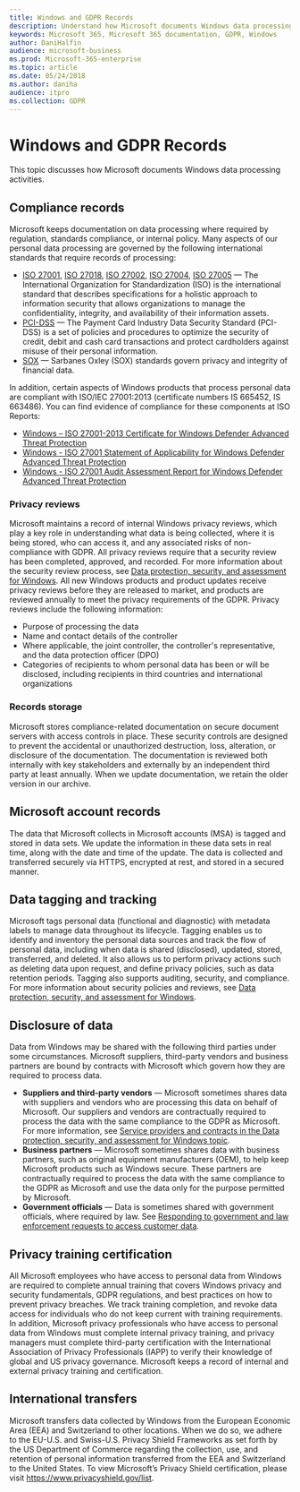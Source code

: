 ```yaml
---
title: Windows and GDPR Records
description: Understand how Microsoft documents Windows data processing activities.
keywords: Microsoft 365, Microsoft 365 documentation, GDPR, Windows
author: DaniHalfin
audience: microsoft-business
ms.prod: Microsoft-365-enterprise
ms.topic: article
ms.date: 05/24/2018
ms.author: daniha
audience: itpro
ms.collection: GDPR
---
```

# Windows and GDPR Records

This topic discusses how Microsoft documents Windows data processing activities.

## Compliance records

Microsoft keeps documentation on data processing where required by regulation, standards compliance, or internal policy. Many aspects of our personal data processing are governed by the following international standards that require records of processing:

* [ISO 27001](https://www.iso.org/standard/54534.html), [ISO 27018](https://www.iso.org/standard/61498.html), [ISO 27002](https://www.iso.org/standard/54533.html), [ISO 27004](https://www.iso.org/standard/64120.html), [ISO 27005](https://www.iso.org/standard/56742.html) — The International Organization for Standardization (ISO) is the international standard that describes specifications for a holistic approach to information security that allows organizations to manage the confidentiality, integrity, and availability of their information assets. 
* [PCI-DSS](https://www.pcisecuritystandards.org/) — The Payment Card Industry Data Security Standard (PCI-DSS) is a set of policies and procedures to optimize the security of credit, debit and cash card transactions and protect cardholders against misuse of their personal information.
* [SOX](https://www.gpo.gov/fdsys/pkg/PLAW-107publ204/html/PLAW-107publ204.htm) — Sarbanes Oxley (SOX) standards govern privacy and integrity of financial data.

In addition, certain aspects of Windows products that process personal data are compliant with ISO/IEC 27001:2013 (certificate numbers IS 665452, IS 663486). You can find evidence of compliance for these components at ISO Reports:

* [Windows – ISO 27001-2013 Certificate for Windows Defender Advanced Threat Protection](https://servicetrust.microsoft.com/ViewPage/MSComplianceGuide?command=Download&downloadType=Document&downloadId=067b981f-1b44-4eec-ad82-9185b6c42e65&docTab=4ce99610-c9c0-11e7-8c2c-f908a777fa4d_ISO_Reports)
* [Windows - ISO 27001 Statement of Applicability for Windows Defender Advanced Threat Protection](https://servicetrust.microsoft.com/ViewPage/MSComplianceGuide?command=Download&downloadType=Document&downloadId=0a78b774-f69e-47bd-97f9-60176c08fd8e&docTab=4ce99610-c9c0-11e7-8c2c-f908a777fa4d_ISO_Reports)
* [Windows - ISO 27001 Audit Assessment Report for Windows Defender Advanced Threat Protection](https://servicetrust.microsoft.com/ViewPage/MSComplianceGuide?command=Download&downloadType=Document&downloadId=834d282a-a0f2-45a3-bc3d-22395145bad2&docTab=4ce99610-c9c0-11e7-8c2c-f908a777fa4d_ISO_Reports)

### Privacy reviews

Microsoft maintains a record of internal Windows privacy reviews, which play a key role in understanding what data is being collected, where it is being stored, who can access it, and any associated risks of non-compliance with GDPR. All privacy reviews require that a security review has been completed, approved, and recorded. For more information about the security review process, see [Data protection, security, and assessment for Windows](gdpr-data-protection-security-assessment-for-windows.md). All new Windows products and product updates receive privacy reviews before they are released to market, and products are reviewed annually to meet the privacy requirements of the GDPR. Privacy reviews include the following information:

* Purpose of processing the data
* Name and contact details of the controller 
* Where applicable, the joint controller, the controller's representative, and the data protection officer (DPO)
* Categories of recipients to whom personal data has been or will be disclosed, including recipients in third countries and international organizations

### Records storage
Microsoft stores compliance-related documentation on secure document servers with access controls in place. These security controls are designed to prevent the accidental or unauthorized destruction, loss, alteration, or disclosure of the documentation. The documentation is reviewed both internally with key stakeholders and externally by an independent third party at least annually. When we update documentation, we retain the older version in our archive.

## Microsoft account records
The data that Microsoft collects in Microsoft accounts (MSA) is tagged and stored in data sets. We update the information in these data sets in real time, along with the date and time of the update. The data is collected and transferred securely via HTTPS, encrypted at rest, and stored in a secured manner.

## Data tagging and tracking

Microsoft tags personal data (functional and diagnostic) with metadata labels to manage data throughout its lifecycle. Tagging enables us to identify and inventory the personal data sources and track the flow of personal data, including when data is shared (disclosed), updated, stored, transferred, and deleted. It also allows us to perform privacy actions such as deleting data upon request, and define privacy policies, such as data retention periods. Tagging also supports auditing, security, and compliance. For more information about security policies and reviews, see [Data protection, security, and assessment for Windows](gdpr-data-protection-security-assessment-for-windows.md).

## Disclosure of data

Data from Windows may be shared with the following third parties under some circumstances. Microsoft suppliers, third-party vendors and business partners are bound by contracts with Microsoft which govern how they are required to process data.

* **Suppliers and third-party vendors** — Microsoft sometimes shares data with suppliers and vendors who are processing this data on behalf of Microsoft. Our suppliers and vendors are contractually required to process the data with the same compliance to the GDPR as Microsoft. For more information, see [Service providers and contracts in the Data protection, security, and assessment for Windows topic](gdpr-data-protection-security-assessment-for-windows.md#service-providers-and-contracts).
* **Business partners** — Microsoft sometimes shares data with business partners, such as original equipment manufacturers (OEM), to help keep Microsoft products such as Windows secure. These partners are contractually required to process the data with the same compliance to the GDPR as Microsoft and use the data only for the purpose permitted by Microsoft.
* **Government officials** — Data is sometimes shared with government officials, where required by law. See [Responding to government and law enforcement requests to access customer data](https://www.microsoft.com/en-us/trustcenter/privacy/govt-requests-for-data).

## Privacy training certification

All Microsoft employees who have access to personal data from Windows are required to complete annual training that covers Windows privacy and security fundamentals, GDPR regulations, and best practices on how to prevent privacy breaches. We track training completion, and revoke data access for individuals who do not keep current with training requirements. In addition, Microsoft privacy professionals who have access to personal data from Windows must complete internal privacy training, and privacy managers must complete third-party certification with the International Association of Privacy Professionals (IAPP) to verify their knowledge of global and US privacy governance. Microsoft keeps a record of internal and external privacy training and certification.

## International transfers

Microsoft transfers data collected by Windows from the European Economic Area (EEA) and Switzerland to other locations. When we do so, we adhere to the EU-U.S. and Swiss-U.S. Privacy Shield Frameworks as set forth by the US Department of Commerce regarding the collection, use, and retention of personal information transferred from the EEA and Switzerland to the United States. To view Microsoft’s Privacy Shield certification, please visit https://www.privacyshield.gov/list.
